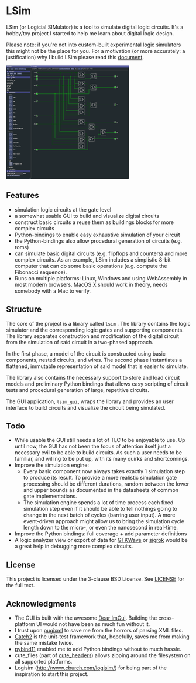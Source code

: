 # LSim
LSim (or Logicial SIMulator) is a tool to simulate digital logic circuits. It's a hobby/toy project I started to help me learn about digital logic design.

Please note: if you're not into custom-built experimental logic simulators this might not be the place for you. For a motivation (or more accurately: a justification) why I build LSim please read this [document](docs/motivation.md).

![lsim_small](docs\lsim_small.png)

## Features

- simulation logic circuits at the gate level
- a somewhat usable GUI to build and visualize digital circuits
- construct basic circuits a reuse them as buildings blocks for more complex circuits
- Python-bindings to enable easy exhaustive simulation of your circuit
- the Python-bindings also allow procedural generation of circuits (e.g. roms)
- can simulate basic digital circuits (e.g. flipflops and counters) and more complex circuits. As an example, LSim includes a simplistic 8-bit computer that can do some basic operations (e.g. compute the Fibonacci sequence).
- Runs on multiple platforms: Linux, Windows and using WebAssembly in most modern browsers. MacOS X should work in theory, needs somebody with a Mac to verify.

## Structure

The core of the project is a library called `lsim` . The library contains the logic simulator and the corresponding logic gates and supporting components. The library separates construction and modification of the digital circuit from the simulation of said circuit in a two-phased approach. 

In the first phase, a model of the circuit is constructed using basic components, nested circuits, and wires. The second phase instantiates a flattened, immutable representation of said model that is easier to simulate.

The library also contains the necessary support to store and load circuit models and preliminary Python bindings that allows easy scripting of circuit tests and procedural generation of large, repetitive circuits.

The GUI application, `lsim_gui`, wraps the library and provides an user interface to build circuits and visualize the circuit being simulated. 

## Todo

- While usable the GUI still needs a lot of TLC to be enjoyable to use. Up until now, the GUI has not been the focus of attention itself just a necessary evil to be able to build circuits. As such a user needs to be familiar, and willing to be put up, with its many quirks and shortcomings.
- Improve the simulation engine:
  - Every basic component now always takes exactly 1 simulation step to produce its result. To provide a more realistic simulation gate processing should be different durations, random between the lower and upper bounds as documented in the datasheets of common gate implementations.
  - The simulation engine spends a lot of time process each fixed simulation step even if it should be able to tell nothings going to change in the next batch of cycles (barring user input). A more event-driven approach might allow us to bring the simulation cycle length down to the micro-, or even the nanosecond in real-time.
- Improve the Python bindings: full coverage + add parameter definitions
- A logic analyzer view or export of data for [GTKWave](http://gtkwave.sourceforge.net/) or [sigrok](https://sigrok.org/) would be a great help in debugging more complex circuits.

## License

This project is licensed under the 3-clause BSD License. See [LICENSE](LICENSE) for the full text.

## **Acknowledgments**

- The GUI is built with the awesome [Dear ImGui](https://github.com/ocornut/imgui). Building the cross-platform UI would not have been as much fun without it.
- I trust upon [pugixml](https://pugixml.org/) to save me from the horrors of parsing XML files.
- [Catch2](https://github.com/catchorg/Catch2) is the unit-test framework that, hopefully, saves me from making the same mistake twice. 
- [pybind11](https://github.com/pybind/pybind11) enabled me to add Python bindings without to much hassle.
- cute_files (part of [cute_headers](https://github.com/RandyGaul/cute_headers)) allows zipping around the filesystem on all supported platforms.
- Logisim (http://www.cburch.com/logisim/) for being part of the inspiration to start this project.